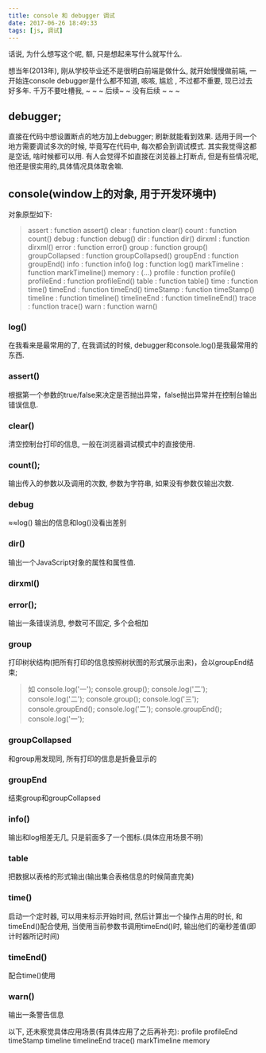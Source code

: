 ```yaml
---
title: console 和 debugger 调试
date: 2017-06-26 18:49:33
tags: [js, 调试]
---
```

话说, 为什么想写这个呢, 额, 只是想起来写什么就写什么.

想当年(2013年), 刚从学校毕业还不是很明白前端是做什么, 就开始慢慢做前端, 一开始连console debugger是什么都不知道, 咳咳, 尴尬 , 不过都不重要, 现已过去好多年.
千万不要吐槽我, ~ ~ ~ 后续~ ~ 没有后续 ~ ~ ~
<!-- more -->

## debugger;
直接在代码中想设置断点的地方加上debugger; 刷新就能看到效果. 适用于同一个地方需要调试多次的时候, 毕竟写在代码中, 每次都会到调试模式.
其实我觉得这都是空话, 啥时候都可以用. 有人会觉得不如直接在浏览器上打断点, 但是有些情况呢, 他还是很实用的,具体情况具体取舍嘛.

## console(window上的对象, 用于开发环境中)
对象原型如下:
>assert : function assert()
clear : function clear()
count : function count()
debug : function debug()
dir : function dir()
dirxml : function dirxml()
error : function error()
group : function group()
groupCollapsed : function groupCollapsed()
groupEnd : function groupEnd()
info : function info()
log : function log()
markTimeline : function markTimeline()
memory : (...)
profile : function profile()
profileEnd : function profileEnd()
table : function table()
time : function time()
timeEnd : function timeEnd()
timeStamp : function timeStamp()
timeline : function timeline()
timelineEnd : function timelineEnd()
trace : function trace()
warn : function warn()

### log()
在我看来是最常用的了, 在我调试的时候, debugger和console.log()是我最常用的东西.
### assert()
根据第一个参数的true/false来决定是否抛出异常，false抛出异常并在控制台输出错误信息.
### clear()
清空控制台打印的信息, 一般在浏览器调试模式中的直接使用.
### count();
输出传入的参数以及调用的次数, 参数为字符串, 如果没有参数仅输出次数.
### debug
≈≈log() 输出的信息和log()没看出差别
### dir()
输出一个JavaScript对象的属性和属性值.
### dirxml()
### error();
输出一条错误消息, 参数可不固定, 多个会相加
### group
打印树状结构(把所有打印的信息按照树状图的形式展示出来)，会以groupEnd结束; 
>如
console.log('一');
console.group();
console.log('二');
console.log('二');
console.group();
console.log('三');
console.groupEnd();
console.log('二');
console.groupEnd();
console.log('一');

### groupCollapsed
和group用发现同, 所有打印的信息是折叠显示的
### groupEnd
结束group和groupCollapsed
### info()
输出和log相差无几, 只是前面多了一个图标.(具体应用场景不明)
### table
把数据以表格的形式输出(输出集合表格信息的时候简直完美)
### time()
启动一个定时器, 可以用来标示开始时间, 然后计算出一个操作占用的时长, 和timeEnd()配合使用, 当使用当前参数书调用timeEnd()时, 输出他们的毫秒差值(即计时器所记时间)
### timeEnd()
配合time()使用
### warn()
输出一条警告信息

以下,  还未察觉具体应用场景(有具体应用了之后再补充):
profile
profileEnd
timeStamp
timeline
timelineEnd
trace()
markTimeline
memory